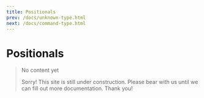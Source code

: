 ```yaml
---
title: Positionals
prev: /docs/unknown-type.html
next: /docs/command-type.html
---
```

# Positionals

> No content yet
>
> Sorry! This site is still under construction. Please bear with us until we can fill out more documentation. Thank you!
